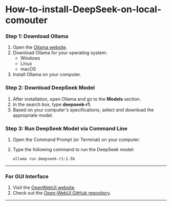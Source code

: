 # How-to-install-DeepSeek-on-local-comouter

### Step 1: Download Ollama
1. Open the [Ollama website](https://ollama.com/).
2. Download Ollama for your operating system: 
   - Windows
   - Linux
   - macOS
3. Install Ollama on your computer.

### Step 2: Download DeepSeek Model
1. After installation, open Ollama and go to the **Models** section.
2. In the search box, type **deepseek-r1**.
3. Based on your computer's specifications, select and download the appropriate model.

### Step 3: Run DeepSeek Model via Command Line
1. Open the Command Prompt (or Terminal) on your computer.
2. Type the following command to run the DeepSeek model:

   ```
   ollama run deepseek-r1:1.5b
   ```

---

### For GUI Interface

1. Visit the [OpenWebUI website](https://openwebui.com/).
2. Check out the [Open-WebUI GitHub repository](https://github.com/open-webui/open-webui).

--- 





<!--
- [Open this website - ollama.com](https://ollama.com/)
   1. Download ollama for your `Windows` `Linux` `MAC`
   2. install ollama
   3. After installation
   4. Select **Models** on ollama webiste
   5. and in search box search **deepseek-r1**
   6. as per your computer specifications download model
 
   7. open your command prompt and write there cmd after sellecting **deepseek-r1**
   8. like this
  
     ```
     ollama run deepseek-r1:1.5b
     ```

  # For GUI Interface

  1. [openwebui](https://openwebui.com/)
  2. [Github - open-webui](https://github.com/open-webui/open-webui)
  -->

  
